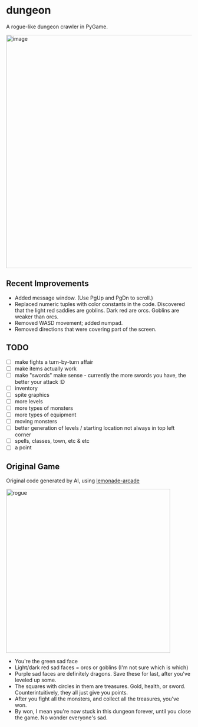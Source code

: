 # dungeon
A rogue-like dungeon crawler in PyGame.

<img width="796" height="633" alt="image" src="https://github.com/user-attachments/assets/c0a25924-f5ac-449d-b382-0c18a7dfb1ea" />

## Recent Improvements
* Added message window. (Use PgUp and PgDn to scroll.)
* Replaced numeric tuples with color constants in the code. Discovered that the light red saddies are goblins. Dark red are orcs. Goblins are weaker than orcs.
* Removed WASD movement; added numpad.
* Removed directions that were covering part of the screen.

## TODO
- [ ] make fights a turn-by-turn affair
- [ ] make items actually work
- [ ] make "swords" make sense - currently the more swords you have, the better your attack :D
- [ ] inventory
- [ ] spite graphics
- [ ] more levels
- [ ] more types of monsters
- [ ] more types of equipment
- [ ] moving monsters
- [ ] better generation of levels / starting location not always in top left corner
- [ ] spells, classes, town, etc & etc
- [ ] a point

## Original Game

Original code generated by AI, using [lemonade-arcade](https://lemonade-arcade.com/)

<img width="445" alt="rogue" src="https://github.com/user-attachments/assets/11f86ec5-293b-40db-b07f-1658ae9999ea" />

* You're the green sad face
* Light/dark red sad faces = orcs or goblins (I'm not sure which is which)
* Purple sad faces are definitely dragons. Save these for last, after you've leveled up some.
* The squares with circles in them are treasures. Gold, health, or sword. Counterintuitively, they all just give you points.
* After you fight all the monsters, and collect all the treasures, you've won.
* By won, I mean you're now stuck in this dungeon forever, until you close the game. No wonder everyone's sad.
